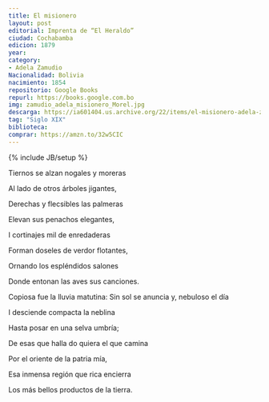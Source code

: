 ```yaml
---
title: El misionero
layout: post
editorial: Imprenta de “El Heraldo”
ciudad: Cochabamba
edicion: 1879
year: 
category: 
- Adela Zamudio
Nacionalidad: Bolivia
nacimiento: 1854
repositorio: Google Books
repurl: https://books.google.com.bo
img: zamudio_adela_misionero_Morel.jpg
descarga: https://ia601404.us.archive.org/22/items/el-misionero-adela-zamudio/El%20misionero%20-%20Adela%20Zamudio.pdf
tag: "Siglo XIX"
biblioteca: 
comprar: https://amzn.to/32w5CIC
---
```

{% include JB/setup %}

Tiernos se alzan nogales y moreras
 
Al lado de otros árboles jigantes,
 
Derechas y flecsibles las palmeras
 
Elevan sus penachos elegantes,
 
I cortinajes mil de enredaderas
 
Forman doseles de verdor flotantes,
 
Ornando los espléndidos salones
 
Donde entonan las aves sus canciones.
 
Copiosa fue la lluvia matutina:
Sin sol se anuncia y, nebuloso el día
 
I desciende compacta la neblina
 
Hasta posar en una selva umbría;
 
De esas que halla do quiera el que camina
 
Por el oriente de la patria mía,
 
Esa inmensa región que rica encierra
 
Los más bellos productos de la tierra.
